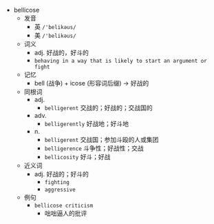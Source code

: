 - bellicose
  - 发音
    - 英 `/'belikəus/`
    - 美 `/'belikəus/`
  - 词义
    - adj. 好战的，好斗的
    - `behaving in a way that is likely to start an argument or fight`
  - 记忆
    - bell (战争) + icose (形容词后缀) → 好战的
  - 同根词
    - adj.
      - `belligerent` 交战的；好战的；交战国的
    - adv.
      - `belligerently` 好战地；好斗地
    - n.
      - `belligerent` 交战国；参加斗殴的人或集团
      - `belligerence` 斗争性；好战性；交战
      - `bellicosity` 好斗；好战
  - 近义词
    - adj. 好战的；好斗的
      - `fighting`
      - `aggressive`
  - 例句
    - `bellicose criticism`
      - 咄咄逼人的批评

